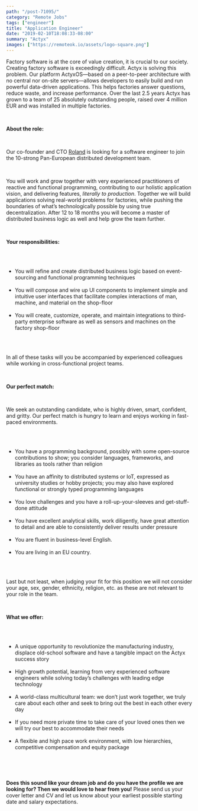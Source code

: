```yaml
---
path: "/post-71095/"
category: "Remote Jobs"
tags: ["engineer"]
title: "Application Engineer"
date: "2019-02-10T18:08:33-08:00"
summary: "Actyx"
images: ["https://remoteok.io/assets/logo-square.png"]
---
```


<p>Factory software is at the core of value creation, it is crucial to our society. Creating factory software is exceedingly difficult. Actyx is solving this problem. Our platform ActyxOS&mdash;based on a peer-to-peer architecture with no central nor on-site servers&mdash;allows developers to easily build and run powerful data-driven applications. This helps factories answer questions, reduce waste, and increase performance. Over the last 2.5 years Actyx has grown to a team of 25 absolutely outstanding people, raised over 4 million EUR and was installed in multiple factories.</p><br /><p><strong><strong>About the role:</strong></strong></p><br /><p>Our co-founder and CTO <a href="https://www.rolandkuhn.com/" rel="nofollow">Roland</a> is looking for a software engineer to join the 10-strong Pan-European distributed development team.</p><br /><p>You will work and grow together with very experienced practitioners of reactive and functional programming, contributing to our holistic application vision, and delivering features, <em>literally to production</em>. Together we will build applications solving real-world problems for factories, while pushing the boundaries of what&rsquo;s technologically possible by using true decentralization. After 12 to 18 months you will become a master of distributed business logic as well and help grow the team further.</p><br /><p><strong><strong>Your responsibilities:</strong></strong></p><br /><ul><br /><li>You will refine and create distributed business logic based on event-sourcing and functional programming techniques</li><br /><li>You will compose and wire up UI components to implement simple and intuitive user interfaces that facilitate complex interactions of man, machine, and material on the shop-floor</li><br /><li>You will create, customize, operate, and maintain integrations to third-party enterprise software as well as sensors and machines on the factory shop-floor</li><br /></ul><br /><p>In all of these tasks will you be accompanied by experienced colleagues while working in cross-functional project teams.</p><br /><p><strong><strong>Our perfect match:</strong></strong></p><br /><p>We seek an outstanding candidate, who is highly driven, smart, confident, and gritty. Our perfect match is hungry to learn and enjoys working in fast-paced environments.</p><br /><ul><br /><li>You have a programming background, possibly with some open-source contributions to show; you consider languages, frameworks, and libraries as tools rather than religion</li><br /><li>You have an affinity to distributed systems or IoT, expressed as university studies or hobby projects; you may also have explored functional or strongly typed programming languages</li><br /><li>You love challenges and you have a roll-up-your-sleeves and get-stuff-done attitude</li><br /><li>You have excellent analytical skills, work diligently, have great attention to detail and are able to consistently deliver results under pressure</li><br /><li>You are fluent in business-level English.</li><br /><li>You are living in an EU country.</li><br /></ul><br /><p>Last but not least, when judging your fit for this position we will not consider your age, sex, gender, ethnicity, religion, etc. as these are not relevant to your role in the team.</p><br /><p><strong><strong>What we offer:</strong></strong></p><br /><ul><br /><li>A unique opportunity to revolutionize the manufacturing industry, displace old-school software and have a tangible impact on the Actyx success story</li><br /><li>High growth potential, learning from very experienced software engineers while solving today&rsquo;s challenges with leading edge technology</li><br /><li>A world-class multicultural team: we don&rsquo;t just work together, we truly care about each other and seek to bring out the best in each other every day</li><br /><li>If you need more private time to take care of your loved ones then we will try our best to accommodate their needs</li><br /><li>A flexible and high pace work environment, with low hierarchies, competitive compensation and equity package</li><br /></ul><br /><p><br><strong>Does this sound like your dream job and do you have the profile we are looking for? Then we would love to hear from you!</strong> Please send us your cover letter and CV and let us know about your earliest possible starting date and salary expectations.</p>

